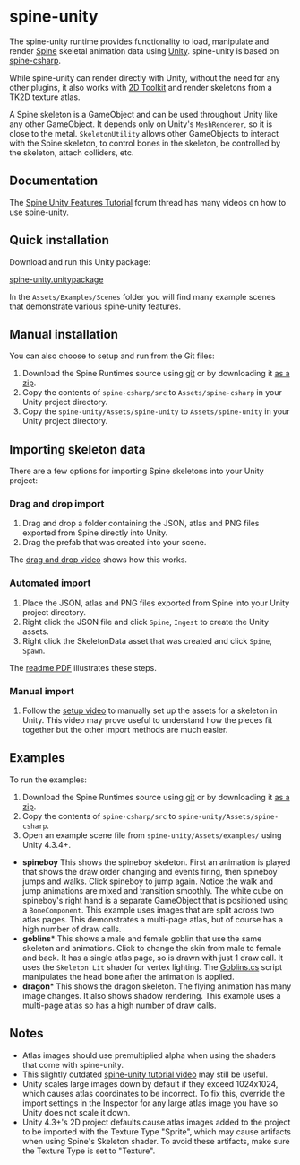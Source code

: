 # spine-unity

The spine-unity runtime provides functionality to load, manipulate and render [Spine](http://esotericsoftware.com) skeletal animation data using [Unity](http://unity3d.com/). spine-unity is based on [spine-csharp](https://github.com/EsotericSoftware/spine-runtimes/tree/master/spine-csharp).

While spine-unity can render directly with Unity, without the need for any other plugins, it also works with [2D Toolkit](http://www.unikronsoftware.com/2dtoolkit/) and render skeletons from a TK2D texture atlas.

A Spine skeleton is a GameObject and can be used throughout Unity like any other GameObject. It depends only on Unity's `MeshRenderer`, so it is close to the metal. `SkeletonUtility` allows other GameObjects to interact with the Spine skeleton, to control bones in the skeleton, be controlled by the skeleton, attach colliders, etc.

## Documentation

The [Spine Unity Features Tutorial](http://esotericsoftware.com/forum/Unity-Feature-Tutorials-4839) forum thread has many videos on how to use spine-unity.

## Quick installation

Download and run this Unity package:

[spine-unity.unitypackage](http://esotericsoftware.com/files/runtimes/unity/spine-unity.unitypackage)

In the `Assets/Examples/Scenes` folder you will find many example scenes that demonstrate various spine-unity features.

## Manual installation

You can also choose to setup and run from the Git files:

1. Download the Spine Runtimes source using [git](https://help.github.com/articles/set-up-git) or by downloading it [as a zip](https://github.com/EsotericSoftware/spine-runtimes/archive/master.zip).
1. Copy the contents of `spine-csharp/src` to `Assets/spine-csharp` in your Unity project directory.
1. Copy the `spine-unity/Assets/spine-unity` to `Assets/spine-unity` in your Unity project directory.

## Importing skeleton data

There are a few options for importing Spine skeletons into your Unity project:

### Drag and drop import

1. Drag and drop a folder containing the JSON, atlas and PNG files exported from Spine directly into Unity.
1. Drag the prefab that was created into your scene.

The [drag and drop video](http://www.youtube.com/watch?v=-Gk_zJsY1Ms) shows how this works.

### Automated import

1. Place the JSON, atlas and PNG files exported from Spine into your Unity project directory.
1. Right click the JSON file and click `Spine`, `Ingest` to create the Unity assets.
1. Right click the SkeletonData asset that was created and click `Spine`, `Spawn`.

The [readme PDF](https://raw.githubusercontent.com/EsotericSoftware/spine-runtimes/master/spine-unity/README.pdf) illustrates these steps.

### Manual import

1. Follow the [setup video](https://www.youtube.com/watch?v=-V84OIvZdQc) to manually set up the assets for a skeleton in Unity. This video may prove useful to understand how the pieces fit together but the other import methods are much easier.

## Examples

To run the examples:

1. Download the Spine Runtimes source using [git](https://help.github.com/articles/set-up-git) or by downloading it [as a zip](https://github.com/EsotericSoftware/spine-runtimes/archive/master.zip).
1. Copy the contents of `spine-csharp/src` to `spine-unity/Assets/spine-csharp`.
1. Open an example scene file from `spine-unity/Assets/examples/` using Unity 4.3.4+.

* **spineboy** This shows the spineboy skeleton. First an animation is played that shows the draw order changing and events firing, then spineboy jumps and walks. Click spineboy to jump again. Notice the walk and jump animations are mixed and transition smoothly. The white cube on spineboy's right hand is a separate GameObject that is positioned using a `BoneComponent`. This example uses images that are split across two atlas pages. This demonstrates a multi-page atlas, but of course has a high number of draw calls.
* **goblins*** This shows a male and female goblin that use the same skeleton and animations. Click to change the skin from male to female and back. It has a single atlas page, so is drawn with just 1 draw call. It uses the `Skeleton Lit` shader for vertex lighting. The [Goblins.cs](https://github.com/EsotericSoftware/spine-runtimes/blob/master/spine-unity/Assets/examples/goblins/Goblins.cs) script manipulates the head bone after the animation is applied.
* **dragon*** This shows the dragon skeleton. The flying animation has many image changes. It also shows shadow rendering. This example uses a multi-page atlas so has a high number of draw calls.

## Notes

- Atlas images should use premultiplied alpha when using the shaders that come with spine-unity.
- This slightly outdated [spine-unity tutorial video](http://www.youtube.com/watch?v=x1umSQulghA) may still be useful.
- Unity scales large images down by default if they exceed 1024x1024, which causes atlas coordinates to be incorrect. To fix this, override the import settings in the Inspector for any large atlas image you have so Unity does not scale it down.
- Unity 4.3+'s 2D project defaults cause atlas images added to the project to be imported with the Texture Type "Sprite", which may cause artifacts when using Spine's Skeleton shader. To avoid these artifacts, make sure the Texture Type is set to "Texture".
